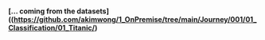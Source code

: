 #### [... coming from the datasets]((https://github.com/akimwong/1_OnPremise/tree/main/Journey/001/01_Classification/01_Titanic/)
